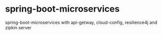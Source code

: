 # spring-boot-microservices
spring-boot-microservices with api-getway, cloud-config, resilience4j and zipkin server
